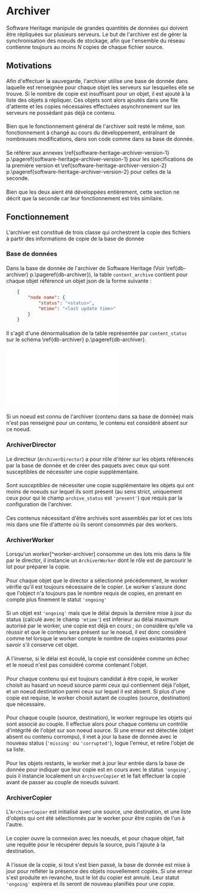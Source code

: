 # Archiver

####

Software Heritage manipule de grandes quantités de données qui doivent
être répliquées sur plusieurs serveurs. Le but de l'archiver est de
gérer la synchronisation des noeuds de stockage, afin que l'ensemble
du réseau contienne toujours au moins $N$ copies de chaque fichier
source.

## Motivations

####

Afin d'effectuer la sauvegarde, l'archiver utilise une base de donnée
dans laquelle est renseignée pour chaque objet les serveurs sur
lesquelles elle se trouve. Si le nombre de copie est insuffisant pour
un objet, il est ajouté à la liste des objets à répliquer. Ces objets
sont alors ajoutés dans une file d'attente et les copies nécessaires
effectuées asynchronement sur les serveurs ne possédant pas déjà ce
contenu.

####

Bien que le fonctionnement général de l'archiver soit resté le même,
son fonctionnement à changé au cours du développement, entraînant de
nombreuses modifications, dans son code comme dans sa base de donnée.

####

Se référer aux annexes \ref{software-heritage-archiver-version-1}
p.\pageref{software-heritage-archiver-version-1} pour les
spécifications de la première version et
\ref{software-heritage-archiver-version-2}
p.\pageref{software-heritage-archiver-version-2} pour celles de la
seconde.

####

Bien que les deux aient été développées entièrement, cette section ne
décrit que la seconde car leur fonctionnement est très similaire.

## Fonctionnement

####

L'archiver est constitué de trois classe qui orchestrent la copie des
fichiers à partir des informations de copie de la base de donnée

### Base de données

####

Dans la base de donnée de l'archiver de Software Heritage (Voir
\ref{db-archiver} p.\pageref{db-archiver}), la table `content_archive`
contient pour chaque objet référencé un objet json de la forme
suivante :

```json
	{
		"node name": {
			"status": "<status>",
			"mtime": "<last update time>"
		}
	}
```

####

Il s'agit d'une dénormalisation de la table représentée par
`content_status` sur le schéma \ref{db-archiver}
p.\pageref{db-archiver}.

####

![Schéma de la base de donnée de l'archiver \label{db-archiver}](db_archiver.pdf)

####

Si un noeud est connu de l'archiver (contenu dans sa base de donnée)
mais n'est pas renseigné pour un contenu, le contenu est considéré
absent sur ce noeud.

### ArchiverDirector

####

Le directeur (`ArchiverDirector`) a pour rôle d'itérer sur les objets
référencés par la base de donnée et de créer des paquets avec ceux qui
sont susceptibles de nécessiter une copie supplémentaire.

####

Sont *susceptibles* de nécessiter une copie supplémentaire les objets
qui ont moins de noeuds sur lequel ils sont présent (au sens strict,
uniquement ceux pour qui le champ `archive_status` est `'present'`) que
requis par la configuration de l'archiver.

####

Ces contenus nécessitant d'être archivés sont assemblés par lot et ces
lots mis dans une file d'attente où ils seront consommés par des
workers.

### ArchiverWorker

####

Lorsqu'un worker[^worker-archiver] consomme un des lots mis dans la
file par le director, il instancie un `ArchiverWorker` dont le rôle
est de parcourir le lot pour préparer la copie.

[^worker-archive]: Dans le sens d'une des machines virtuelles citées dans \ref{workers} p.\pageref{workers}.

####

Pour chaque objet que le director a sélectionné précédemment, le worker
vérifie qu'il est toujours nécessaire de le copier. Le worker s'assure
donc que l'object n'a toujours pas le nombre requis de copies, en
prenant en compte plus finement le statut `'ongoing'`

####

Si un objet est `'ongoing'` mais que le délai depuis la dernière mise
à jour du status (calculé avec le champ `'mtime'`) est inférieur au
délai maximum autorisé par le worker, une copie est déjà en cours ; on
considère qu'elle va réussir et que le contenu sera présent sur le
noeud, il est donc considéré comme tel lorsque le worker compte le
nombre de copies existantes pour savoir s'il conserve cet objet.

####

A l'inverse, si le délai est écoulé, la copie est considérée comme un
échec et le noeud n'est pas considéré comme contenant l'objet.

####

Pour chaque contenu qui est toujours candidat à être copié, le worker
choisit au hasard un noeud source parmi ceux qui contiennent déjà
l'objet, et un noeud destination parmi ceux sur lequel il est
absent. Si plus d'une copie est requise, le worker choisit autant de
couples (source, destination) que nécessaire.

####

Pour chaque couple (source, destination), le worker regroupe les
objets qui sont associé au couple. Il effectue alors pour chaque
contenu un contrôle d'intégrité de l'objet sur son noeud source. Si
une erreur est détectée (objet absent ou contenu corrompu), il met à
jour la base de donnée avec le nouveau status (`'missing'` ou
`'corrupted'`), logue l'erreur, et retire l'objet de sa liste.

####

Pour les objets restants, le worker met à jour leur entrée dans la
base de donnée pour indiquer que leur copie est en cours avec le
status `'ongoing'`, puis il instancie localement un `ArchiverCopier`
et le fait effectuer la copie avant de passer au couple de noeuds
suivant.

### ArchiverCopier

####

L'`ArchiverCopier` est initialisé avec une source, une destination, et
une liste d'objets qui ont été sélectionnés par le worker pour être
copiés de l'un à l'autre.

####

Le copier ouvre la connexion avec les noeuds, et pour chaque objet,
fait une requête pour le récupérer depuis la source, puis l'ajoute à
la destination.

####

A l'issue de la copie, si tout s'est bien passé, la base de donnée est
mise à jour pour refléter la présence des objets nouvellement
copiés. Si une erreur s'est produite en revanche, tout le lot du
copier est annulé. Leur statut `'ongoing'` expirera et ils seront de
nouveau planifiés pour une copie.
